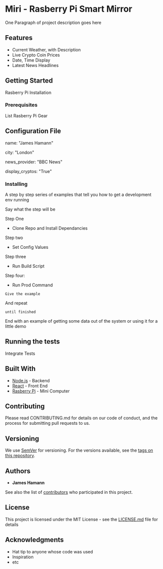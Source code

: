 # Miri - Rasberry Pi Smart Mirror

One Paragraph of project description goes here

## Features

* Current Weather, with Description
* Live Crypto Coin Prices
* Date, Time Display
* Latest News Headlines

## Getting Started

Rasberry Pi Installation

### Prerequisites

List Rasberry Pi Gear

## Configuration File

name: "James Hamann"

city: "London"

news_provider: "BBC News"

display_cryptos: "True"

### Installing

A step by step series of examples that tell you how to get a development env running

Say what the step will be

Step One

* Clone Repo and Install Dependancies

Step two

* Set Config Values

Step three

* Run Build Script

Step four:

* Run Prod Command



```
Give the example
```

And repeat

```
until finished
```

End with an example of getting some data out of the system or using it for a little demo




## Running the tests

Integrate Tests

## Built With

* [Node.js](https://nodejs.org/en/) - Backend
* [React](https://reactjs.org/) - Front End
* [Rasberry Pi](https://www.raspberrypi.org/) - Mini Computer

## Contributing

Please read CONTRIBUTING.md for details on our code of conduct, and the process for submitting pull requests to us.

## Versioning

We use [SemVer](http://semver.org/) for versioning. For the versions available, see the [tags on this repository](https://github.com/your/project/tags).

## Authors

* **James Hamann**

See also the list of [contributors](https://github.com/your/project/contributors) who participated in this project.

## License

This project is licensed under the MIT License - see the [LICENSE.md](LICENSE.md) file for details

## Acknowledgments

* Hat tip to anyone whose code was used
* Inspiration
* etc
